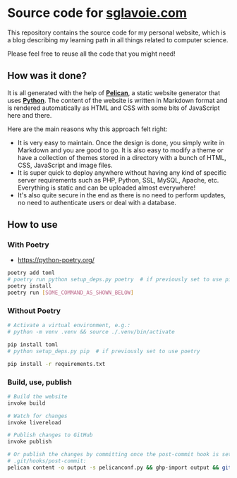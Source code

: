 # Source code for [sglavoie.com](https://www.sglavoie.com/)

This repository contains the source code for my personal website, which is a blog describing my learning path in all things related to computer science.

Please feel free to reuse all the code that you might need!

## How was it done?

It is all generated with the help of **[Pelican](https://github.com/getpelican/pelican)**, a static website generator that uses **[Python](https://www.python.org/)**. The content of the website is written in Markdown format and is rendered automatically as HTML and CSS with some bits of JavaScript here and there.

Here are the main reasons why this approach felt right:

- It is very easy to maintain. Once the design is done, you simply write in Markdown and you are good to go. It is also easy to modify a theme or have a collection of themes stored in a directory with a bunch of HTML, CSS, JavaScript and image files.
- It is super quick to deploy anywhere without having any kind of specific server requirements such as PHP, Python, SSL, MySQL, Apache, etc. Everything is static and can be uploaded almost everywhere!
- It's also quite secure in the end as there is no need to perform updates, no need to authenticate users or deal with a database.

## How to use

### With Poetry

* https://python-poetry.org/

```bash
poetry add toml
# poetry run python setup_deps.py poetry  # if previously set to use pip
poetry install
poetry run [SOME_COMMAND_AS_SHOWN_BELOW]
```

### Without Poetry

```bash
# Activate a virtual environment, e.g.:
# python -m venv .venv && source ./.venv/bin/activate

pip install toml
# python setup_deps.py pip  # if previously set to use poetry

pip install -r requirements.txt
```

### Build, use, publish

```bash
# Build the website
invoke build

# Watch for changes
invoke livereload

# Publish changes to GitHub
invoke publish

# Or publish the changes by committing once the post-commit hook is set up
# .git/hooks/post-commit:
pelican content -o output -s pelicanconf.py && ghp-import output && git push origin gh-pages
```
